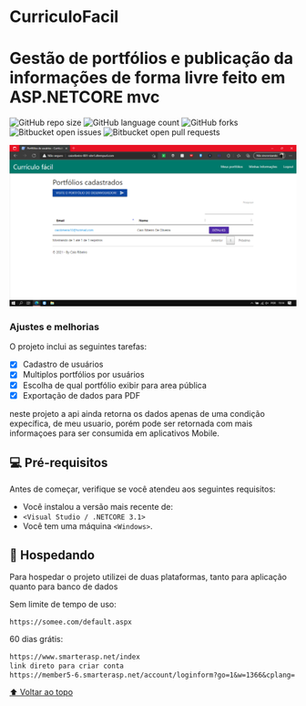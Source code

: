 
# CurriculoFacil

# Gestão de portfólios e publicação da informações de forma livre feito em ASP.NETCORE mvc 

<!---Esses são exemplos. Veja https://shields.io para outras pessoas ou para personalizar este conjunto de escudos. Você pode querer incluir dependências, status do projeto e informações de licença aqui--->

![GitHub repo size](https://img.shields.io/github/repo-size/caio64x/CurriculoFacil?style=for-the-badge)
![GitHub language count](https://img.shields.io/github/languages/count/caio64x/CurriculoFacil?style=for-the-badge)
![GitHub forks](https://img.shields.io/github/forks/caio64x/CurriculoFacil?style=for-the-badge)
![Bitbucket open issues](https://img.shields.io/bitbucket/issues/caio64x/CurriculoFacil?style=for-the-badge)
![Bitbucket open pull requests](https://img.shields.io/bitbucket/pr-raw/caio64x/CurriculoFacil?style=for-the-badge)

<img src="https://raw.githubusercontent.com/caio64x/CurriculoFacil/master/Apresentacao.png" alt="Apresentação">


### Ajustes e melhorias

O projeto inclui as seguintes tarefas:

- [x] Cadastro de usuários
- [x] Multiplos portfólios por usuários
- [x] Escolha de qual portfólio exibir para area pública
- [x] Exportação de dados para PDF

neste projeto a api ainda retorna os dados apenas de uma condição expecífica, de meu usuario, porém pode ser retornada com mais informaçoes para ser consumida em aplicativos Mobile.

## 💻 Pré-requisitos

Antes de começar, verifique se você atendeu aos seguintes requisitos:
<!---Estes são apenas requisitos de exemplo. Adicionar, duplicar ou remover conforme necessário--->
* Você instalou a versão mais recente de:
* `<Visual Studio / .NETCORE 3.1>`
* Você tem uma máquina `<Windows>`.

## 🚀 Hospedando <CurriculoFacil>

Para hospedar o projeto utilizei de duas plataformas, tanto para aplicação quanto para banco de dados

Sem limite de tempo de uso:
```
https://somee.com/default.aspx
```
60 dias grátis:
```
https://www.smarterasp.net/index
link direto para criar conta
https://member5-6.smarterasp.net/account/loginform?go=1&w=1366&cplang=
```

[⬆ Voltar ao topo](#CurriculoFacil)<br>
